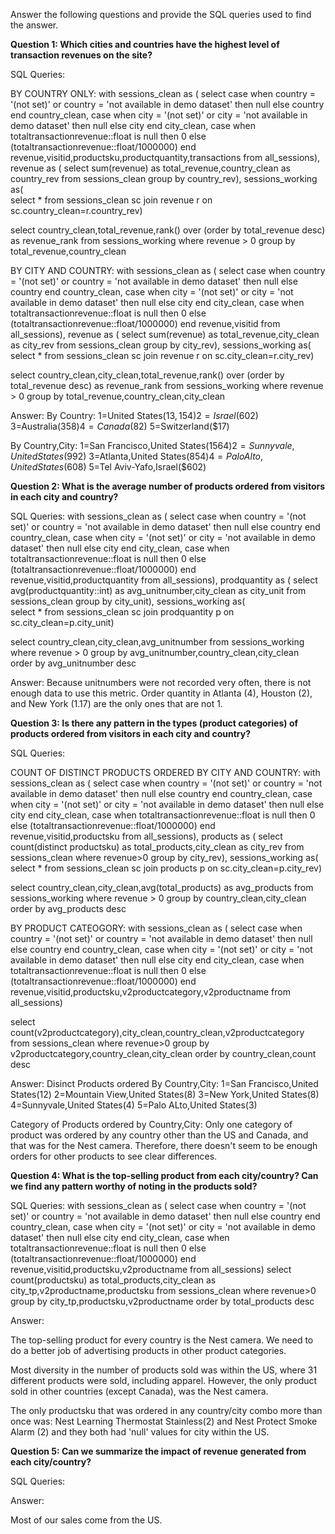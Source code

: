 Answer the following questions and provide the SQL queries used to find the answer.

**Question 1: Which cities and countries have the highest level of transaction revenues on the site?**

SQL Queries:

BY COUNTRY ONLY:
with 
sessions_clean as (
	select 	case when country = '(not set)' or country = 'not available in demo dataset' then null
		else country end country_clean,
		case when city = '(not set)' or city = 'not available in demo dataset' then null
		else city end city_clean,
		case when totaltransactionrevenue::float is null then 0
		else (totaltransactionrevenue::float/1000000) end revenue,visitid,productsku,productquantity,transactions
	from all_sessions),
revenue as (
	select sum(revenue) as total_revenue,country_clean as country_rev
	from sessions_clean
	group by country_rev),
sessions_working as(		
	select * from sessions_clean sc
	join revenue r on sc.country_clean=r.country_rev)
	
select country_clean,total_revenue,rank() over (order by total_revenue desc) as revenue_rank
	from sessions_working
where revenue > 0
group by total_revenue,country_clean

BY CITY AND COUNTRY:
with 
sessions_clean as (
	select 	case when country = '(not set)' or country = 'not available in demo dataset' then null
		else country end country_clean,
		case when city = '(not set)' or city = 'not available in demo dataset' then null
		else city end city_clean,
		case when totaltransactionrevenue::float is null then 0
		else (totaltransactionrevenue::float/1000000) end revenue,visitid
	from all_sessions),
revenue as (
	select sum(revenue) as total_revenue,city_clean as city_rev
	from sessions_clean
	group by city_rev),
sessions_working as(		
	select * from sessions_clean sc
	join revenue r on sc.city_clean=r.city_rev)	

select country_clean,city_clean,total_revenue,rank() over (order by total_revenue desc) as revenue_rank
	from sessions_working
where revenue > 0
group by total_revenue,country_clean,city_clean

Answer:
By Country:
1=United States($13,154)
2=Israel($602)
3=Australia($358)
4=Canada($82)
5=Switzerland($17)

By Country,City:
1=San Francisco,United States($1564)
2=Sunnyvale,United States($992)
3=Atlanta,United States($854)
4=Palo Alto,United States($608)
5=Tel Aviv-Yafo,Israel($602)


**Question 2: What is the average number of products ordered from visitors in each city and country?**

SQL Queries:
with 
sessions_clean as (
	select 	case when country = '(not set)' or country = 'not available in demo dataset' then null
		else country end country_clean,
		case when city = '(not set)' or city = 'not available in demo dataset' then null
		else city end city_clean,
		case when totaltransactionrevenue::float is null then 0
		else (totaltransactionrevenue::float/1000000) end revenue,visitid,productquantity
	from all_sessions),
prodquantity as (
	select avg(productquantity::int) as avg_unitnumber,city_clean as city_unit
	from sessions_clean
	group by city_unit),
sessions_working as(		
	select * from sessions_clean sc
	join prodquantity p on sc.city_clean=p.city_unit)	

select country_clean,city_clean,avg_unitnumber
	from sessions_working
where revenue > 0
group by avg_unitnumber,country_clean,city_clean	
order by avg_unitnumber desc

Answer:
Because unitnumbers were not recorded very often, there is not enough data to use this metric.
Order quantity in Atlanta (4), Houston (2), and New York (1.17) are the only ones that are not 1.

**Question 3: Is there any pattern in the types (product categories) of products ordered from visitors in each city and country?**

SQL Queries:

COUNT OF DISTINCT PRODUCTS ORDERED BY CITY AND COUNTRY:
with 
sessions_clean as (
	select 	case when country = '(not set)' or country = 'not available in demo dataset' then null
		else country end country_clean,
		case when city = '(not set)' or city = 'not available in demo dataset' then null
		else city end city_clean,
		case when totaltransactionrevenue::float is null then 0
		else (totaltransactionrevenue::float/1000000) end revenue,visitid,productsku
	from all_sessions),
products as (
	select count(distinct productsku) as total_products,city_clean as city_rev
	from sessions_clean
	where revenue>0
	group by city_rev),
sessions_working as(		
	select * from sessions_clean sc
	join products p on sc.city_clean=p.city_rev)	

select country_clean,city_clean,avg(total_products) as avg_products
	from sessions_working
where revenue > 0
group by country_clean,city_clean
order by avg_products desc

BY PRODUCT CATEOGORY:
with 
sessions_clean as (
	select 	case when country = '(not set)' or country = 'not available in demo dataset' then null
		else country end country_clean,
		case when city = '(not set)' or city = 'not available in demo dataset' then null
		else city end city_clean,
		case when totaltransactionrevenue::float is null then 0
		else (totaltransactionrevenue::float/1000000) end revenue,visitid,productsku,v2productcategory,v2productname
	from all_sessions)

select count(v2productcategory),city_clean,country_clean,v2productcategory from sessions_clean
	where revenue>0
	group by v2productcategory,country_clean,city_clean
	order by country_clean,count desc

Answer:
Disinct Products ordered By Country,City:
1=San Francisco,United States(12)
2=Mountain View,United States(8)
3=New York,United States(8)
4=Sunnyvale,United States(4)
5=Palo ALto,United States(3)

Category of Products ordered by Country,City:
Only one category of product was ordered by any country other than the US and Canada, and that was 
for the Nest camera.
Therefore, there doesn't seem to be enough orders for other products to see clear differences.


**Question 4: What is the top-selling product from each city/country? Can we find any pattern worthy of noting in the products sold?**

SQL Queries:
with 
sessions_clean as (
	select 	case when country = '(not set)' or country = 'not available in demo dataset' then null
		else country end country_clean,
		case when city = '(not set)' or city = 'not available in demo dataset' then null
		else city end city_clean,
		case when totaltransactionrevenue::float is null then 0
		else (totaltransactionrevenue::float/1000000) end revenue,visitid,productsku,v2productname
	from all_sessions)
select count(productsku) as total_products,city_clean as city_tp,v2productname,productsku
	from sessions_clean
	where revenue>0
	group by city_tp,productsku,v2productname
	order by total_products desc

Answer:

The top-selling product for every country is the Nest camera. We need to do a better job of 
advertising products in other product categories.

Most diversity in the number of products sold was within the US, where 31 different products were 
sold, including apparel. However, the only product sold in other countries (except Canada), was the
Nest camera.

The only productsku that was ordered in any country/city combo more than once was:
Nest Learning Thermostat Stainless(2) and Nest Protect Smoke Alarm (2) and they both had 'null'
values for city within the US.


**Question 5: Can we summarize the impact of revenue generated from each city/country?**

SQL Queries:



Answer:

Most of our sales come from the US.





